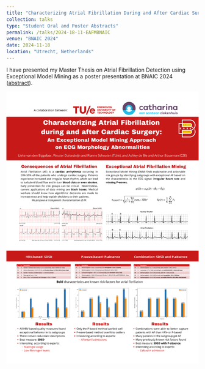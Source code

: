 ```yaml
---
title: "Characterizing Atrial Fibrillation During and After Cardiac Surgery: An Exceptional Model Mining Approach on ECG Morphology Abnormalities"
collection: talks
type: "Student Oral and Poster Abstracts"
permalink: /talks/2024-18-11-EAFMBNAIC
venue: "BNAIC 2024"
date: 2024-11-18
location: "Utrecht, Netherlands"
---
```


I have presented my Master Thesis on Atrial Fibrillation Detection using Exceptional Model Mining as a poster presentation at BNAIC 2024 ([abstract](https://liekevandenbiggelaar.github.io/files/BNAIC2024Abstract.pdf)).

![Poster](BNAIC2024Poster.png)